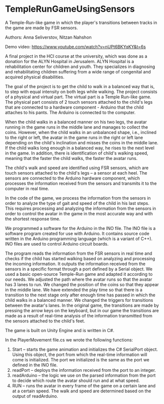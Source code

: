 # TempleRunGameUsingSensors
A Temple-Run-like game in which the player's transitions between tracks in the game are made by FSR sensors.

Authors: Anna Seliverstov, Nitzan Nahshon

Demo video:
https://www.youtube.com/watch?v=nUPt6BKYqKY&t=6s

A final project in the HCI course at the university, which was done as a donation for the ALYN Hospital in Jerusalem. 
ALYN Hospital is a rehabilitation center for children and youth. They specializes in diagnosing and rehabilitating 
children suffering from a wide range of congenital and acquired physical disabilities.

The goal of the project is to get the child to walk in a balanced way that is, to step with equal intensity on both 
legs while walking. 
The project consists of a physical and virtual part. 
The virtual part is a Temple Run-like game. 
The physical part consists of 2 touch sensors attached to the child's legs that are connected to a hardware component - 
Arduino that the child attaches to his pants. The Arduino is connected to the computer.

When the child walks in a balanced manner on his two legs, the avatar running in the game runs in the middle lane and 
manages to collect the coins. However, when the child walks in an unbalanced shape, i.e., inclined to the right or left, 
the avatar in the game runs in the right or left lane depending on the child's inclination and misses the coins in the 
middle lane. 
If the child walks long enough in a balanced way, he rises to the next level in the game. In addition, there is 
identification of child's walking speed, meaning that the faster the child walks, the faster the avatar runs. 

The child's walk and speed are identified using FSR sensors, which are touch sensors attached to the child's legs – 
a sensor at each heel. The sensors are connected to the Arduino hardware component, which processes the information 
received from the sensors and transmits it to the computer in real time. 

In the code of the game, we process the information from the sensors in order to analyze the type of gait and speed of 
the child in his last steps. This requires processing and analyzing the information from the sensors in order to control 
the avatar in the game in the most accurate way and with the shortest response time. 

We programmed a software for the Arduino in the INO file. 
The INO file is a software program created for use with Arduino. It contains source code written in the Arduino programming 
language (which is a variant of C++). INO files are used to control Arduino circuit boards. 

The program reads the information from the FSR sensors in real time and checks if the child has started walking based on 
analyzing and processing the incoming information. It outputs the information received from the sensors in a specific format 
through a port defined by a Serial object.
We used a basic open-source Temple-Run game and adapted it according to our needs. We adjusted the path where the avatar runs 
so that the avatar has 3 lanes to run. We changed the position of the coins so that they appear in the middle lane. We have 
extended the play time so that there is a transition to the next stage only after enough time has passed in which the child 
walks in a balanced manner. We changed the triggers for transitions between the avatar's lanes. 
In the original game, the transitions are made by pressing the arrow keys on the keyboard, but in our game the transitions 
are made as a result of real-time analysis of the information transmitted from the sensors attached to the child's feet.

The game is built on Unity Engine and is written in C#. 

In the PlayerMovement file.cs we wrote the following functions:
1.	Start – starts the game animation and initializes the C# SerialPort object. Using this object, the port from which the 
    real-time information will come is initialized. The port we initialized is the same as the port we defined in the INO file.
3.	readPort – deploys the information received from the port to an integer.
4.	readArduino – the logic we use on the parsed information from the port to decide which route the avatar should run and 
    at what speed.
6.	RUN – runs the avatar in every frame of the game on a certain lane and at a certain speed. The walk and speed are 
    determined based on the output of readArduino.


